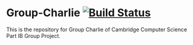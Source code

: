 # Group-Charlie [![Build Status](https://travis-ci.com/ShYaM196/Group-Charlie.svg?token=PqWJqAzsNeSZNnsdAexC&branch=master)](https://travis-ci.com/ShYaM196/Group-Charlie)
This is the repository for Group Charlie of Cambridge Computer Science Part IB Group Project.
